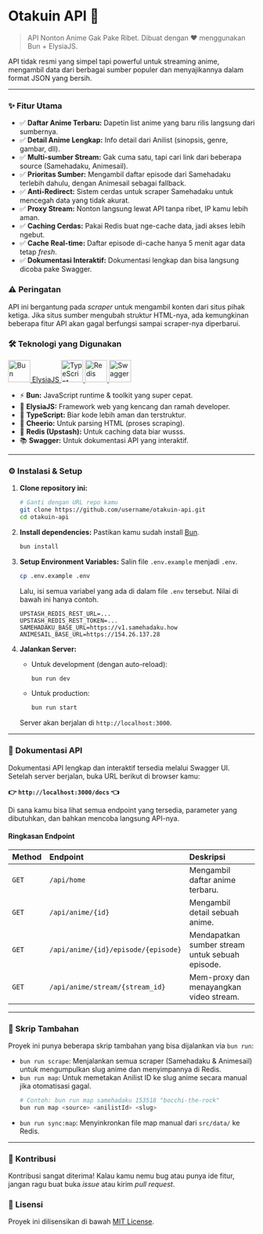 # Otakuin API 🚀

> API Nonton Anime Gak Pake Ribet. Dibuat dengan ❤️ menggunakan Bun + ElysiaJS.

API tidak resmi yang simpel tapi powerful untuk streaming anime, mengambil data dari berbagai sumber populer dan menyajikannya dalam format JSON yang bersih.

---

### ✨ Fitur Utama

- ✅ **Daftar Anime Terbaru:** Dapetin list anime yang baru rilis langsung dari sumbernya.
- ✅ **Detail Anime Lengkap:** Info detail dari Anilist (sinopsis, genre, gambar, dll).
- ✅ **Multi-sumber Stream:** Gak cuma satu, tapi cari link dari beberapa source (Samehadaku, Animesail).
- ✅ **Prioritas Sumber:** Mengambil daftar episode dari Samehadaku terlebih dahulu, dengan Animesail sebagai fallback.
- ✅ **Anti-Redirect:** Sistem cerdas untuk scraper Samehadaku untuk mencegah data yang tidak akurat.
- ✅ **Proxy Stream:** Nonton langsung lewat API tanpa ribet, IP kamu lebih aman.
- ✅ **Caching Cerdas:** Pakai Redis buat nge-cache data, jadi akses lebih ngebut.
- ✅ **Cache Real-time:** Daftar episode di-cache hanya 5 menit agar data tetap *fresh*.
- ✅ **Dokumentasi Interaktif:** Dokumentasi lengkap dan bisa langsung dicoba pake Swagger.

### ⚠️ Peringatan

API ini bergantung pada *scraper* untuk mengambil konten dari situs pihak ketiga. Jika situs sumber mengubah struktur HTML-nya, ada kemungkinan beberapa fitur API akan gagal berfungsi sampai scraper-nya diperbarui.

### 🛠️ Teknologi yang Digunakan

<p align="left">
  <a href="https://bun.sh/" target="_blank">
    <img src="https://bun.sh/logo.svg" alt="Bun" width="45" height="45"/>
  </a>
  <a href="https://elysiajs.com/" target="_blank">
    ElysiaJS
  </a>
  <a href="https://www.typescriptlang.org/" target="_blank">
    <img src="https://cdn.simpleicons.org/typescript/3178C6" alt="TypeScript" width="45" height="45"/>
  </a>
  <a href="https://redis.io" target="_blank">
    <img src="https://cdn.simpleicons.org/redis/DC382D" alt="Redis" width="45" height="45"/>
  </a>
  <a href="https://swagger.io/" target="_blank">
    <img src="https://cdn.simpleicons.org/swagger/85EA2D" alt="Swagger" width="45" height="45"/>
  </a>
</p>

- ⚡️ **Bun:** JavaScript runtime & toolkit yang super cepat.
- 🦊 **ElysiaJS:** Framework web yang kencang dan ramah developer.
- 📜 **TypeScript:** Biar kode lebih aman dan terstruktur.
- 🤖 **Cheerio:** Untuk parsing HTML (proses scraping).
- 💾 **Redis (Upstash):** Untuk caching data biar wusss.
- 📚 **Swagger:** Untuk dokumentasi API yang interaktif.

---

### ⚙️ Instalasi & Setup

1.  **Clone repository ini:**
    ```bash
    # Ganti dengan URL repo kamu
    git clone https://github.com/username/otakuin-api.git
    cd otakuin-api
    ```

2.  **Install dependencies:**
    Pastikan kamu sudah install [Bun](https://bun.sh/).
    ```bash
    bun install
    ```

3.  **Setup Environment Variables:**
    Salin file `.env.example` menjadi `.env`.
    ```bash
    cp .env.example .env
    ```
    Lalu, isi semua variabel yang ada di dalam file `.env` tersebut. Nilai di bawah ini hanya contoh.
    ```dotenv
    UPSTASH_REDIS_REST_URL=...
    UPSTASH_REDIS_REST_TOKEN=...
    SAMEHADAKU_BASE_URL=https://v1.samehadaku.how
    ANIMESAIL_BASE_URL=https://154.26.137.28
    ```

4.  **Jalankan Server:**
    -   Untuk development (dengan auto-reload):
        ```bash
        bun run dev
        ```
    -   Untuk production:
        ```bash
        bun run start
        ```
    Server akan berjalan di `http://localhost:3000`.

---

### 📖 Dokumentasi API

Dokumentasi API lengkap dan interaktif tersedia melalui Swagger UI. Setelah server berjalan, buka URL berikut di browser kamu:

**👉 `http://localhost:3000/docs` 👈**

Di sana kamu bisa lihat semua endpoint yang tersedia, parameter yang dibutuhkan, dan bahkan mencoba langsung API-nya.

#### Ringkasan Endpoint

| Method | Endpoint                            | Deskripsi                                      |
| :----- | :---------------------------------- | :--------------------------------------------- |
| `GET`  | `/api/home`                         | Mengambil daftar anime terbaru.                |
| `GET`  | `/api/anime/{id}`                   | Mengambil detail sebuah anime.                 |
| `GET`  | `/api/anime/{id}/episode/{episode}` | Mendapatkan sumber stream untuk sebuah episode. |
| `GET`  | `/api/anime/stream/{stream_id}`     | Mem-proxy dan menayangkan video stream.        |

---

### 📜 Skrip Tambahan

Proyek ini punya beberapa skrip tambahan yang bisa dijalankan via `bun run`:

-   `bun run scrape`: Menjalankan semua scraper (Samehadaku & Animesail) untuk mengumpulkan slug anime dan menyimpannya di Redis.
-   `bun run map`: Untuk memetakan Anilist ID ke slug anime secara manual jika otomatisasi gagal.
    ```bash
    # Contoh: bun run map samehadaku 153518 "bocchi-the-rock"
    bun run map <source> <anilistId> <slug>
    ```
-   `bun run sync:map`: Menyinkronkan file map manual dari `src/data/` ke Redis.

---

### 🤝 Kontribusi

Kontribusi sangat diterima! Kalau kamu nemu bug atau punya ide fitur, jangan ragu buat buka *issue* atau kirim *pull request*.

### 📄 Lisensi

Proyek ini dilisensikan di bawah [MIT License](LICENSE).
